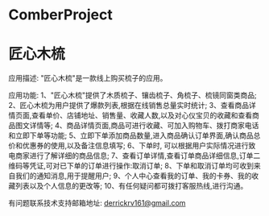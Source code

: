 # ComberProject
# 匠心木梳

应用描述: "匠心木梳"是一款线上购买梳子的应用。

应用功能: 
      1、"匠心木梳"提供了木质梳子、镶齿梳子、角梳子、梳镜同窗类商品; 
      2、匠心木梳为用户提供了爆款列表,根据在线销售总量实时统计; 
      3、查看商品详情页面,查看单价、店铺地址、销售量、收藏人数,以及对心仪宝贝的收藏和查看商品图文详情等;
      4、商品详情页面,商品可进行收藏、可加入购物车、拨打商家电话和立即下单等功能; 
      5、立即下单添加商品数量,进入商品确认订单界面,确认商品总价和优惠券的使用,以及备注信息填写; 
      6、下单时, 可以根据用户实际情况进行致电商家进行了解详细的商品信息; 
      7、查看订单详情,查看订单商品详细信息,订单二维码等凭证,可对已下单的订单进行操作:取消订单; 
      8、下单和取消订单均可收到来自我们的通知消息,用于提醒用户;
      9、个人中心查看我的订单、我的卡券、我的收藏列表以及个人信息的更改等;
      10、有任何疑问都可拨打客服热线,进行沟通。
      
有问题联系技术支持邮箱地址: derrickrv161@gmail.com
